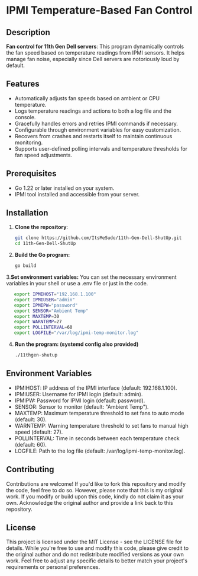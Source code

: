 # IPMI Temperature-Based Fan Control

## Description

**Fan control for 11th Gen Dell servers**: This program dynamically controls the fan speed based on temperature readings from IPMI sensors. It helps manage fan noise, especially since Dell servers are notoriously loud by default.

## Features

- Automatically adjusts fan speeds based on ambient or CPU temperature.
- Logs temperature readings and actions to both a log file and the console.
- Gracefully handles errors and retries IPMI commands if necessary.
- Configurable through environment variables for easy customization.
- Recovers from crashes and restarts itself to maintain continuous monitoring.
- Supports user-defined polling intervals and temperature thresholds for fan speed adjustments.

## Prerequisites

- Go 1.22 or later installed on your system.
- IPMI tool installed and accessible from your server.

## Installation

1. **Clone the repository**:
   ```bash
   git clone https://github.com/ItsMeSudo/11th-Gen-Dell-ShutUp.git
   cd 11th-Gen-Dell-ShutUp
   ```
2. **Build the Go program:**
   ```bash
   go build
    ```
3.**Set environment variables:** You can set the necessary environment variables in your shell or use a .env file or just in the code.
```bash
   export IPMIHOST="192.168.1.100"
   export IPMIUSER="admin"
   export IPMIPW="password"
   export SENSOR="Ambient Temp"
   export MAXTEMP=30
   export WARNTEMP=27
   export POLLINTERVAL=60
   export LOGFILE="/var/log/ipmi-temp-monitor.log"
```
4. **Run the program: (systemd config also provided)**
   ```bash
   ./11thgen-shutup
   ```
   
## Environment Variables
- IPMIHOST: IP address of the IPMI interface (default: 192.168.1.100).
- IPMIUSER: Username for IPMI login (default: admin).
- IPMIPW: Password for IPMI login (default: password).
- SENSOR: Sensor to monitor (default: "Ambient Temp").
- MAXTEMP: Maximum temperature threshold to set fans to auto mode (default: 30).
- WARNTEMP: Warning temperature threshold to set fans to manual high speed (default: 27).
- POLLINTERVAL: Time in seconds between each temperature check (default: 60).
- LOGFILE: Path to the log file (default: /var/log/ipmi-temp-monitor.log).

## Contributing
Contributions are welcome! If you'd like to fork this repository and modify the code, feel free to do so. However, please note that this is my original work. If you modify or build upon this code, kindly do not claim it as your own. Acknowledge the original author and provide a link back to this repository.

## License
This project is licensed under the MIT License - see the LICENSE file for details. While you're free to use and modify this code, please give credit to the original author and do not redistribute modified versions as your own work.
Feel free to adjust any specific details to better match your project's requirements or personal preferences.

